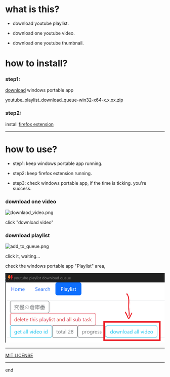 
# what is this?

 - download youtube playlist.

 - download one youtube video.

 - download one youtube thumbnail.

# how to install?

### step1:

[download](./releases) windows portable app

youtube_playlist_download_queue-win32-x64-x.x.xx.zip

### step2:

install [firefox extension](https://addons.mozilla.org/zh-CN/firefox/addon/ytb-playlist-download-queue/)



---

# how to use?

 - step1: keep windows portable app running.

 - step2: keep firefox extension running.

 - step3: check windows portable app, if the time is ticking. you're success.

### download one video


![downlaod_video.png](https://bitbucket.org/vacantthinker/queue-download-desktop/raw/b62b9f4a2b8e7f2dc5c1cba0a0c5fb0a4afabebc/image/downlaod_video.png)

click "download video"

### download playlist

![add_to_queue.png](https://bitbucket.org/vacantthinker/queue-download-desktop/raw/b62b9f4a2b8e7f2dc5c1cba0a0c5fb0a4afabebc/image/add_to_queue.png)


click it, waiting...

check the windows portable app "Playlist" area,

![download all video](./image/download_all_video.png)

---

[MIT LICENSE](https://github.com/queue-download-youtube-playlist/queue-download-desktop/blob/main/LICENSE)

---

end